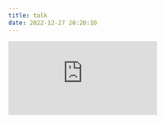 ```yaml
---
title: talk
date: 2022-12-27 20:20:10
---
```


<script data-pjax type="text/javascript" src="https://jsd.onmicrosoft.cn/gh/davidjbradshaw/iframe-resizer@master/js/iframeResizer.min.js"></script>


<iframe scrolling=no frameborder="0" src="https://memos.onmicrosoft.cn/explore"></iframe>


<script>iFrameResize({log:true})</scrip>